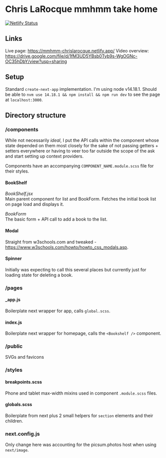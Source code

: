 # Chris LaRocque mmhmm take home
[![Netlify Status](https://api.netlify.com/api/v1/badges/11b845a9-2463-4101-ac0a-30040f4b6acc/deploy-status)](https://app.netlify.com/sites/mmhmm-chrislarocque/deploys)

## Links
Live page: https://mmhmm-chrislarocque.netlify.app/
Video overview: https://drive.google.com/file/d/1fM3UD5YBsb0Tyb9s-WgOGNc-OC35hDbY/view?usp=sharing

## Setup 
Standard `create-next-app` implementation. I'm using node v14.18.1. Should be able to `nvm use 14.18.1 && npm install && npm run dev` to see the page at `localhost:3000`.

## Directory structure
### /components
While not necessarily _ideal_, I put the API calls within the component whose state depended on them most closely for the sake of not passing getters + setters everywhere or having to veer too far outside the scope of the ask and start setting up context providers.

Components have an accompanying `COMPONENT_NAME.module.scss` file for their styles. 

#### BookShelf
*BookShelf.jsx*<br>
Main parent component for list and BookForm. Fetches the initial book list on page load and displays it.

*BookForm*<br>
The basic form + API call to add a book to the list.

#### Modal
Straight from w3schools.com and tweaked - https://www.w3schools.com/howto/howto_css_modals.asp.

#### Spinner
Initially was expecting to call this several places but currently just for loading state for deleting a book.

### /pages
#### _app.js
Boilerplate next wrapper for app, calls `global.scss`.
#### index.js
Boilerplate next wrapper for homepage, calls the `<Bookshelf />` component.

### /public
SVGs and favicons

### /styles
#### breakpoints.scss
Phone and tablet max-width mixins used in component `.module.scss` files.
#### globals.scss
Boilerplate from next plus 2 small helpers for `section` elements and their children.

### next.config.js
Only change here was accounting for the picsum.photos host when using `next/image`.

